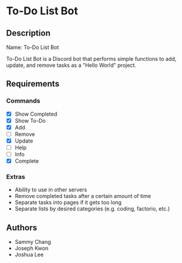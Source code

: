 # To-Do List Bot

## Description
Name: To-Do List Bot

To-Do List Bot is a Discord bot that performs simple functions to add, update, and remove tasks as a "Hello World" project.

## Requirements

### Commands
- [x] Show Completed
- [x] Show To-Do
- [x] Add
- [ ] Remove
- [x] Update
- [ ] Help
- [ ] Info
- [x] Complete

### Extras
* Ability to use in other servers
* Remove completed tasks after a certain amount of time
* Separate tasks into pages if it gets too long
* Separate lists by desired categories (e.g. coding, factorio, etc.)

## Authors
* Sammy Chang
* Joseph Kwon
* Joshua Lee
